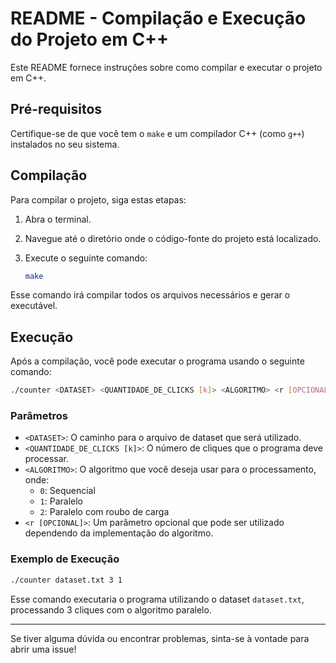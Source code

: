 # README - Compilação e Execução do Projeto em C++

Este README fornece instruções sobre como compilar e executar o projeto em C++. 

## Pré-requisitos

Certifique-se de que você tem o `make` e um compilador C++ (como `g++`) instalados no seu sistema.

## Compilação

Para compilar o projeto, siga estas etapas:

1. Abra o terminal.
2. Navegue até o diretório onde o código-fonte do projeto está localizado.
3. Execute o seguinte comando:

   ```bash
   make
   ```

Esse comando irá compilar todos os arquivos necessários e gerar o executável.

## Execução

Após a compilação, você pode executar o programa usando o seguinte comando:

```bash
./counter <DATASET> <QUANTIDADE_DE_CLICKS [k]> <ALGORITMO> <r [OPCIONAL]>
```

### Parâmetros

- `<DATASET>`: O caminho para o arquivo de dataset que será utilizado.
- `<QUANTIDADE_DE_CLICKS [k]>`: O número de cliques que o programa deve processar.
- `<ALGORITMO>`: O algoritmo que você deseja usar para o processamento, onde:
  - `0`: Sequencial
  - `1`: Paralelo
  - `2`: Paralelo com roubo de carga
- `<r [OPCIONAL]>`: Um parâmetro opcional que pode ser utilizado dependendo da implementação do algoritmo.

### Exemplo de Execução

```bash
./counter dataset.txt 3 1
```

Esse comando executaria o programa utilizando o dataset `dataset.txt`, processando 3 cliques com o algoritmo paralelo.

---

Se tiver alguma dúvida ou encontrar problemas, sinta-se à vontade para abrir uma issue!